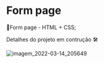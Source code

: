 # Form page
:pushpin:Form page - HTML + CSS;

Detalhes do projeto em contrução :hammer_and_wrench:

![imagem_2022-03-14_205649](https://user-images.githubusercontent.com/70415844/158279773-396cdb72-79e6-4118-97c0-bf9e2ea806e5.png)

